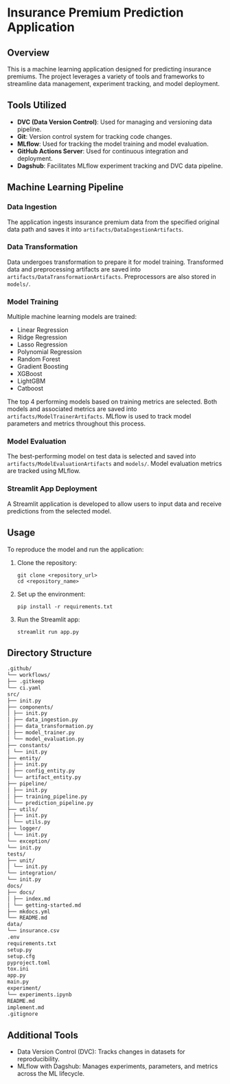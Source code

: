<!-- # Introduction
# Dataset
# Model Training
# Model Tracking
# Model Evaluation
# Model deployment -->

# Insurance Premium Prediction Application

## Overview

This is a machine learning application designed for predicting insurance premiums. The project leverages a variety of tools and frameworks to streamline data management, experiment tracking, and model deployment.

## Tools Utilized

- **DVC (Data Version Control)**: Used for managing and versioning data pipeline.
- **Git**: Version control system for tracking code changes.
- **MLflow**: Used for tracking the model training and model evaluation.
- **GitHub Actions Server**: Used for continuous integration and deployment.
- **Dagshub**: Facilitates MLflow experiment tracking and DVC data pipeline.

## Machine Learning Pipeline

### Data Ingestion

The application ingests insurance premium data from the specified original data path and saves it into `artifacts/DataIngestionArtifacts`.

### Data Transformation

Data undergoes transformation to prepare it for model training. Transformed data and preprocessing artifacts are saved into `artifacts/DataTransformationArtifacts`. Preprocessors are also stored in `models/`.

### Model Training

Multiple machine learning models are trained:
- Linear Regression
- Ridge Regression
- Lasso Regression
- Polynomial Regression
- Random Forest
- Gradient Boosting
- XGBoost
- LightGBM
- Catboost

The top 4 performing models based on training metrics are selected. Both models and associated metrics are saved into `artifacts/ModelTrainerArtifacts`. MLflow is used to track model parameters and metrics throughout this process.

### Model Evaluation

The best-performing model on test data is selected and saved into `artifacts/ModelEvaluationArtifacts` and `models/`. Model evaluation metrics are tracked using MLflow.

### Streamlit App Deployment

A Streamlit application is developed to allow users to input data and receive predictions from the selected model.

## Usage

To reproduce the model and run the application:

1. Clone the repository:
    
    `git clone <repository_url>`<br>
    `cd <repository_name>`
    
2. Set up the environment:

    `pip install -r requirements.txt`<br>

3. Run the Streamlit app:

    `streamlit run app.py`

## Directory Structure

```bash
.github/
└── workflows/
├── .gitkeep
└── ci.yaml
src/
├── init.py
├── components/
│ ├── init.py
│ ├── data_ingestion.py
│ ├── data_transformation.py
│ ├── model_trainer.py
│ └── model_evaluation.py
├── constants/
│ └── init.py
├── entity/
│ ├── init.py
│ ├── config_entity.py
│ └── artifact_entity.py
├── pipeline/
│ ├── init.py
│ ├── training_pipeline.py
│ └── prediction_pipeline.py
├── utils/
│ ├── init.py
│ └── utils.py
├── logger/
│ └── init.py
└── exception/
└── init.py
tests/
├── unit/
│ └── init.py
└── integration/
└── init.py
docs/
├── docs/
│ ├── index.md
│ └── getting-started.md
├── mkdocs.yml
└── README.md
data/
└── insurance.csv
.env
requirements.txt
setup.py
setup.cfg
pyproject.toml
tox.ini
app.py
main.py
experiment/
└── experiments.ipynb
README.md
implement.md
.gitignore
```

## Additional Tools
- Data Version Control (DVC): Tracks changes in datasets for reproducibility.
- MLflow with Dagshub: Manages experiments, parameters, and metrics across the ML lifecycle.

